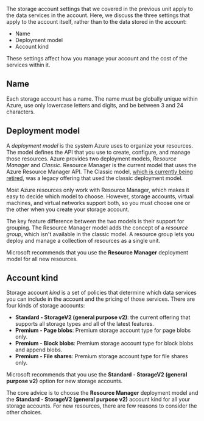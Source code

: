 The storage account settings that we covered in the previous unit apply to the data services in the account. Here, we discuss the three settings that apply to the account itself, rather than to the data stored in the account:

- Name
- Deployment model
- Account kind

These settings affect how you manage your account and the cost of the services within it.

## Name

Each storage account has a name. The name must be globally unique within Azure, use only lowercase letters and digits, and be between 3 and 24 characters.

## Deployment model

A *deployment model* is the system Azure uses to organize your resources. The model defines the API that you use to create, configure, and manage those resources. Azure provides two deployment models, *Resource Manager* and *Classic*. Resource Manager is the current model that uses the Azure Resource Manager API. The Classic model, [which is currently being retired](https://azure.microsoft.com/updates/cloud-services-classic-retirement-announcement-feb2024), was a legacy offering that used the classic deployment model.

Most Azure resources only work with Resource Manager, which makes it easy to decide which model to choose. However, storage accounts, virtual machines, and virtual networks support both, so you must choose one or the other when you create your storage account.

The key feature difference between the two models is their support for grouping. The Resource Manager model adds the concept of a *resource group*, which isn't available in the classic model. A resource group lets you deploy and manage a collection of resources as a single unit.

Microsoft recommends that you use the **Resource Manager** deployment model for all new resources.

## Account kind

Storage account *kind* is a set of policies that determine which data services you can include in the account and the pricing of those services. There are four kinds of storage accounts:

- **Standard - StorageV2 (general purpose v2)**: the current offering that supports all storage types and all of the latest features.
- **Premium - Page blobs**: Premium storage account type for page blobs only.
- **Premium - Block blobs**: Premium storage account type for block blobs and append blobs.
- **Premium - File shares**: Premium storage account type for file shares only.

Microsoft recommends that you use the **Standard - StorageV2 (general purpose v2)** option for new storage accounts.

The core advice is to choose the **Resource Manager** deployment model and the **Standard - StorageV2 (general purpose v2)** account kind for all your storage accounts. For new resources, there are few reasons to consider the other choices.
